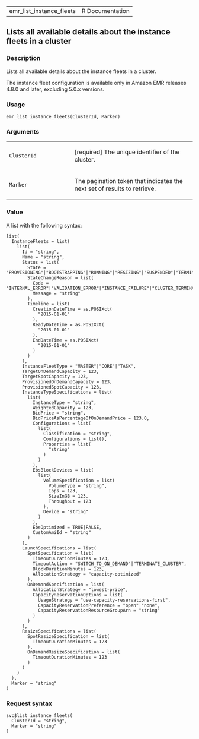 <table style="width: 100%;">
<tbody>
<tr class="odd">
<td>emr_list_instance_fleets</td>
<td style="text-align: right;">R Documentation</td>
</tr>
</tbody>
</table>

## Lists all available details about the instance fleets in a cluster

### Description

Lists all available details about the instance fleets in a cluster.

The instance fleet configuration is available only in Amazon EMR
releases 4.8.0 and later, excluding 5.0.x versions.

### Usage

    emr_list_instance_fleets(ClusterId, Marker)

### Arguments

<table>
<colgroup>
<col style="width: 35%" />
<col style="width: 65%" />
</colgroup>
<tbody>
<tr class="odd">
<td><code
id="emr_list_instance_fleets_:_ClusterId">ClusterId</code></td>
<td><p>[required] The unique identifier of the cluster.</p></td>
</tr>
<tr class="even">
<td><code id="emr_list_instance_fleets_:_Marker">Marker</code></td>
<td><p>The pagination token that indicates the next set of results to
retrieve.</p></td>
</tr>
</tbody>
</table>

### Value

A list with the following syntax:

    list(
      InstanceFleets = list(
        list(
          Id = "string",
          Name = "string",
          Status = list(
            State = "PROVISIONING"|"BOOTSTRAPPING"|"RUNNING"|"RESIZING"|"SUSPENDED"|"TERMINATING"|"TERMINATED",
            StateChangeReason = list(
              Code = "INTERNAL_ERROR"|"VALIDATION_ERROR"|"INSTANCE_FAILURE"|"CLUSTER_TERMINATED",
              Message = "string"
            ),
            Timeline = list(
              CreationDateTime = as.POSIXct(
                "2015-01-01"
              ),
              ReadyDateTime = as.POSIXct(
                "2015-01-01"
              ),
              EndDateTime = as.POSIXct(
                "2015-01-01"
              )
            )
          ),
          InstanceFleetType = "MASTER"|"CORE"|"TASK",
          TargetOnDemandCapacity = 123,
          TargetSpotCapacity = 123,
          ProvisionedOnDemandCapacity = 123,
          ProvisionedSpotCapacity = 123,
          InstanceTypeSpecifications = list(
            list(
              InstanceType = "string",
              WeightedCapacity = 123,
              BidPrice = "string",
              BidPriceAsPercentageOfOnDemandPrice = 123.0,
              Configurations = list(
                list(
                  Classification = "string",
                  Configurations = list(),
                  Properties = list(
                    "string"
                  )
                )
              ),
              EbsBlockDevices = list(
                list(
                  VolumeSpecification = list(
                    VolumeType = "string",
                    Iops = 123,
                    SizeInGB = 123,
                    Throughput = 123
                  ),
                  Device = "string"
                )
              ),
              EbsOptimized = TRUE|FALSE,
              CustomAmiId = "string"
            )
          ),
          LaunchSpecifications = list(
            SpotSpecification = list(
              TimeoutDurationMinutes = 123,
              TimeoutAction = "SWITCH_TO_ON_DEMAND"|"TERMINATE_CLUSTER",
              BlockDurationMinutes = 123,
              AllocationStrategy = "capacity-optimized"
            ),
            OnDemandSpecification = list(
              AllocationStrategy = "lowest-price",
              CapacityReservationOptions = list(
                UsageStrategy = "use-capacity-reservations-first",
                CapacityReservationPreference = "open"|"none",
                CapacityReservationResourceGroupArn = "string"
              )
            )
          ),
          ResizeSpecifications = list(
            SpotResizeSpecification = list(
              TimeoutDurationMinutes = 123
            ),
            OnDemandResizeSpecification = list(
              TimeoutDurationMinutes = 123
            )
          )
        )
      ),
      Marker = "string"
    )

### Request syntax

    svc$list_instance_fleets(
      ClusterId = "string",
      Marker = "string"
    )
